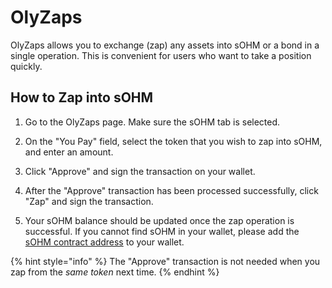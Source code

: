 # OlyZaps

OlyZaps allows you to exchange (zap) any assets into sOHM or a bond in a single
operation. This is convenient for users who want to take a position quickly.

## How to Zap into sOHM

1. Go to the OlyZaps page. Make sure the sOHM tab is selected.

2. On the "You Pay" field, select the token that you wish to zap into sOHM, and
enter an amount.

3. Click "Approve" and sign the transaction on your wallet.

4. After the "Approve" transaction has been processed successfully, click "Zap"
and sign the transaction.

5. Your sOHM balance should be updated once the zap operation is successful. If
you cannot find sOHM in your wallet, please add the [sOHM contract address](../contracts/tokens.md#sohm)
to your wallet.

{% hint style="info" %}
The "Approve" transaction is not needed when you zap from the *same token* next
time.
{% endhint %}
